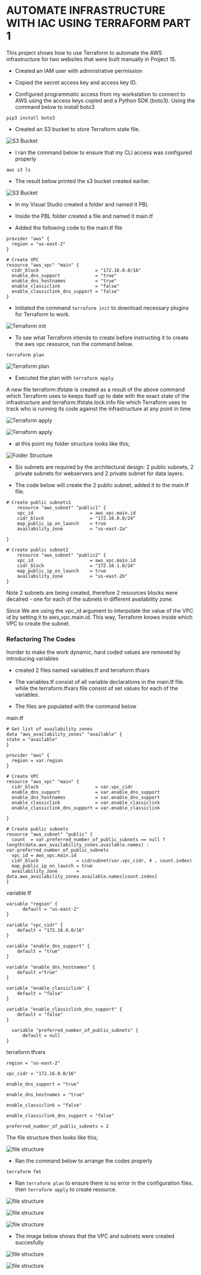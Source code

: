 # AUTOMATE INFRASTRUCTURE WITH IAC USING TERRAFORM PART 1

This project shows how to use Terraform to automate the AWS infrastructure for two websites that were built manually in Project 15.

- Created an IAM user with admnistrative permission

- Copied the secret access key and access key ID.

- Configured programmatic access from my workstation to connect to AWS using the access keys copied and a Python SDK (boto3). Using the command below to install boto3

```
pip3 install boto3  
```

- Created an S3 bucket to store Terraform state file.

![S3 Bucket](images/o.PNG)

- I ran the command below to ensure that my CLI access was configured properly

```
aws s3 ls
```

- The result below printed the s3 bucket created earlier.

![S3 Bucket](images/b.png)

- In my Visual Studio created a folder and named it PBL

- Inside the PBL folder created a file and named it main.tf

- Added the following code to the main.tf file

```
provider "aws" {
  region = "us-east-2"
}

# Create VPC
resource "aws_vpc" "main" {
  cidr_block                     = "172.16.0.0/16"
  enable_dns_support             = "true"
  enable_dns_hostnames           = "true"
  enable_classiclink             = "false"
  enable_classiclink_dns_support = "false"
}
```

- Initiated the command `terraform init` to download necessary plugins for Terraform to work.

![Terraform init ](images/c.png)

- To see what Terraform intends to create before instructing it to create the aws vpc resource, run the command below.

```
terraform plan
```

![Terraform plan ](images/d.png)

- Executed the plan with ```terraform apply```

A new file terraform.tfstate is created as a result of the above command which Terraform uses to keeps itself up to date with the exact state of the infrastructure and terraform.tfstate.lock.info file which Terraform uses to track who is running its code against the infrastructure at any point in time

![Terraform apply ](images/e.png)

![Terraform apply ](images/f.png)

- at this point my folder structure looks like this;

![Folder Structure](images/g.png)

- Six subnets are required by the architectural design: 2 public subnets, 2 private subnets for webservers and 2 private subnet for data layers.

- The code below will create the 2 public subnet, added it to the main.tf file.

```
# Create public subnets1
    resource "aws_subnet" "public1" {
    vpc_id                     = aws_vpc.main.id
    cidr_block                 = "172.16.0.0/24"
    map_public_ip_on_launch    = true
    availability_zone          = "us-east-2a"

}

# Create public subnet2
    resource "aws_subnet" "public2" {
    vpc_id                     = aws_vpc.main.id
    cidr_block                 = "172.16.1.0/24"
    map_public_ip_on_launch    = true
    availability_zone          = "us-east-2b"
}
```

Note 2 subnets are being created, therefore 2 resources blocks were decalred - one for each of the subnets in different availability zone.

Since We are using the vpc_id argument to interpolate the value of the VPC id by setting it to aws_vpc.main.id. This way, Terraform knows inside which VPC to create the subnet.

### Refactoring The Codes

Inorder to make the work dynamic, hard coded values are removed by introducing variables

- created 2 files named variables.tf and terraform.tfvars

- The variables.tf consist of all variable declarations in the main.tf file. while the terraform.tfvars file consist of set values for each of the variables.

- The files are populated with the command below

main.tf 

```
# Get list of availability zones
data "aws_availability_zones" "available" {
state = "available"
}

provider "aws" {
  region = var.region
}

# Create VPC
resource "aws_vpc" "main" {
  cidr_block                     = var.vpc_cidr
  enable_dns_support             = var.enable_dns_support 
  enable_dns_hostnames           = var.enable_dns_support
  enable_classiclink             = var.enable_classiclink
  enable_classiclink_dns_support = var.enable_classiclink

}

# Create public subnets
resource "aws_subnet" "public" {
  count  = var.preferred_number_of_public_subnets == null ? length(data.aws_availability_zones.available.names) : var.preferred_number_of_public_subnets   
  vpc_id = aws_vpc.main.id
  cidr_block              = cidrsubnet(var.vpc_cidr, 4 , count.index)
  map_public_ip_on_launch = true
  availability_zone       = data.aws_availability_zones.available.names[count.index]
}
```

variable.tf

```
variable "region" {
      default = "us-east-2"
}

variable "vpc_cidr" {
    default = "172.16.0.0/16"
}

variable "enable_dns_support" {
    default = "true"
}

variable "enable_dns_hostnames" {
    default ="true" 
}

variable "enable_classiclink" {
    default = "false"
}

variable "enable_classiclink_dns_support" {
    default = "false"
}

  variable "preferred_number_of_public_subnets" {
      default = null
}
```

terraform.tfvars

```
region = "us-east-2"

vpc_cidr = "172.16.0.0/16" 

enable_dns_support = "true" 

enable_dns_hostnames = "true"  

enable_classiclink = "false" 

enable_classiclink_dns_support = "false" 

preferred_number_of_public_subnets = 2
```

The file structure then looks like this;

![file structure](images/h.png)

- Ran the command below to arrange the codes properly

```
terraform fmt
```

- Ran  `terraform plan`  to ensure there is no error in the configuration  files. then `terraform apply` to create resource.

![file structure](images/j.png)

![file structure](images/k.png)

![file structure](images/l.png)

- The image below shows that the VPC and subnets were created succesfully

![file structure](images/m.png)

![file structure](images/n.png)


